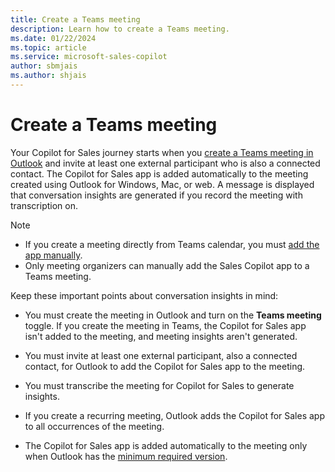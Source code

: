```yaml
---
title: Create a Teams meeting
description: Learn how to create a Teams meeting.
ms.date: 01/22/2024
ms.topic: article
ms.service: microsoft-sales-copilot
author: sbmjais
ms.author: shjais
---
```


# Create a Teams meeting

Your Copilot for Sales journey starts when you [create a Teams meeting in Outlook](https://support.microsoft.com/office/schedule-a-teams-meeting-from-outlook-883cc15c-580f-441a-92ea-0992c00a9b0f) and invite at least one external participant who is also a connected contact. The Copilot for Sales app is added automatically to the meeting created using Outlook for Windows, Mac, or web. A message is displayed that conversation insights are generated if you record the meeting with transcription on.

> [!NOTE]
> - If you create a meeting directly from Teams calendar, you must [add the app manually](sales-copilot-faq.md#how-can-i-add-the-copilot-for-sales-app-manually-to-a-teams-meeting).
> - Only meeting organizers can manually add the Sales Copilot app to a Teams meeting.

Keep these important points about conversation insights in mind:

- You must create the meeting in Outlook and turn on the **Teams meeting** toggle. If you create the meeting in Teams, the Copilot for Sales app isn't added to the meeting, and meeting insights aren't generated.

- You must invite at least one external participant, also a connected contact, for Outlook to add the Copilot for Sales app to the meeting.

- You must transcribe the meeting for Copilot for Sales to generate insights.

- If you create a recurring meeting, Outlook adds the Copilot for Sales app to all occurrences of the meeting.

- The Copilot for Sales app is added automatically to the meeting only when Outlook has the [minimum required version](sales-copilot-faq.md#whats-the-minimum-version-of-outlook-required-for-copilot-for-sales).
